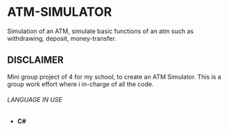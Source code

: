 
# ATM-SIMULATOR
Simulation of an ATM, simulate basic functions of an atm such as withdrawing, deposit, money-transfer.

## DISCLAIMER
Mini group project of 4 for my school, to create an ATM Simulator. This is a group work effort where i in-charge of all the code.

###### LANGUAGE IN USE
- **C#**
